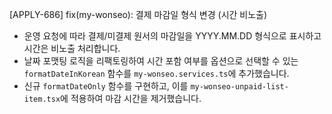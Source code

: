 [APPLY-686] fix(my-wonseo): 결제 마감일 형식 변경 (시간 비노출)

- 운영 요청에 따라 결제/미결제 원서의 마감일을 YYYY.MM.DD 형식으로 표시하고 시간은 비노출 처리합니다.
- 날짜 포맷팅 로직을 리팩토링하여 시간 포함 여부를 옵션으로 선택할 수 있는 `formatDateInKorean` 함수를 `my-wonseo.services.ts`에 추가했습니다.
- 신규 `formatDateOnly` 함수를 구현하고, 이를 `my-wonseo-unpaid-list-item.tsx`에 적용하여 마감 시간을 제거했습니다.
